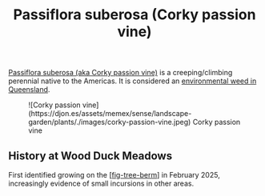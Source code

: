 ﻿---
backlinks:
- title: Fig tree berm
  url: /sense/landscape-garden/fig-tree-berm.html
- title: Passiflora subpeltata (White passionflower)
  url: /sense/landscape-garden/plants/passiflora-subpeltata.html
- title: Plants
  url: /sense/landscape-garden/plants/plants.html
tags:
- wood-duck-meadows
- plant
- weed
- vine
- introduced
title: Passiflora suberosa (Corky passion vine)
type: plants
---
[Passiflora suberosa (aka Corky passion vine)](https://en.wikipedia.org/wiki/Passiflora_suberosa) is a creeping/climbing perennial native to the Americas.
It is considered an [environmental weed in Queensland](https://weeds.brisbane.qld.gov.au/weeds/corky-passion-vine).

<figure markdown>
![Corky passion vine](https://djon.es/assets/memex/sense/landscape-garden/plants/./images/corky-passion-vine.jpeg)
<caption>Corky passion vine</caption>
</figure>

## History at Wood Duck Meadows

First identified growing on the [[fig-tree-berm]] in February 2025, increasingly evidence of small incursions in other areas.


[//begin]: # "Autogenerated link references for markdown compatibility"
[fig-tree-berm]: ../fig-tree-berm "Fig tree berm"
[//end]: # "Autogenerated link references"